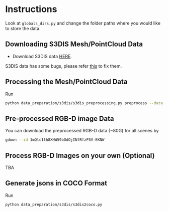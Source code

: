 # Instructions

Look at `globals_dirs.py` and change the folder paths where you would like to store the data.

## Downloading S3DIS Mesh/PointCloud Data
- Download S3DIS data [HERE](http://buildingparser.stanford.edu/dataset.html#Download). 

S3DIS data has some bugs, please refer [this](https://github.com/JonasSchult/Mask3D/issues/8#issuecomment-1279535948) to fix them. 

## Processing the Mesh/PointCloud Data

Run

```bash
python data_preparation/s3dis/s3dis_preprocessing.py preprocess --data_dir PATH_TO_RAW_DATA --save_dir SAVE_DATA
```

## Pre-processed RGB-D image Data
You can download the preprocessed RGB-D data (~80G) for all scenes by

```bash
gdown --id 1mQlc1th8XHW59bOdOjINfRfzP5V-EKNW
```

## Process RGB-D Images on your own (Optional)
TBA

## Generate jsons in COCO Format
Run 

```bash
python data_preparation/s3dis/s3dis2coco.py
```
